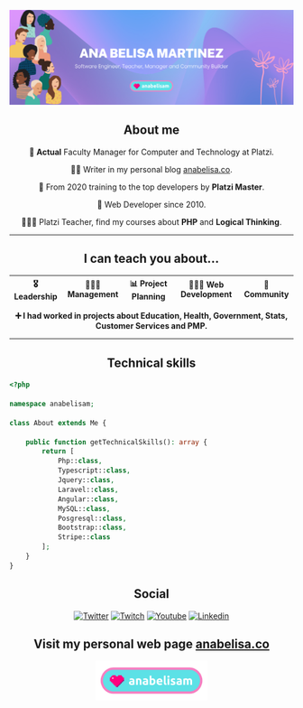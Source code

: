 ![header](https://github.com/anabelisam/anabelisam/blob/main/header.png)

<div align="center">

## About me

💚 **Actual** Faculty Manager for Computer and Technology at Platzi.

 ✍🏼 Writer in my personal blog [anabelisa.co](https://anabelisa.co/).
 
💪 From 2020 training to the top developers by **Platzi Master**. 

🌟 Web Developer since 2010.

👩🏻‍🏫 Platzi Teacher, find my courses about **PHP** and **Logical Thinking**.

</div>

---

<div align="center">

## I can teach you about...

| 🎖 Leadership | 🤵🏻‍♀️ Management | 📊 Project Planning | 👩🏻‍💻 Web Development | 🤝 Community |
| ------- | -------- | ------- | -------- | ------- |

 **➕ I had worked in projects about Education, Health, Government, Stats, Customer Services and PMP.**
 
</div>

---

<div align="center">

## Technical skills

 </div>
 
```php
<?php

namespace anabelisam;

class About extends Me {

    public function getTechnicalSkills(): array {
        return [
            Php::class,
            Typescript::class,
            Jquery::class,
            Laravel::class,
            Angular::class,
            MySQL::class,
            Posgresql::class,
            Bootstrap::class,
            Stripe::class
        ];
    }
}
```
<div align="center">
 
## Social 

[![Twitter](https://img.shields.io/badge/twitter-1DA1F2?style=for-the-badge&logo=twitter&logoColor=white)](https://twitter.com/anabelisam_)
[![Twitch](https://img.shields.io/badge/twitch-blueviolet?style=for-the-badge&logo=twitch&logoColor=white)](https://twitch.tv/anabelisam)
[![Youtube](https://img.shields.io/badge/youtube-red?style=for-the-badge&logo=youtube&logoColor=white)](https://www.youtube.com/anabelisam)
[![Linkedin](https://img.shields.io/badge/linkedin-0077B5?style=for-the-badge&logo=linkedin&logoColor=white)](https://www.linkedin.com/in/anabelisam)

 ## Visit my personal web page [anabelisa.co](https://anabelisa.co/)
 <a href="https://anabelisa.co/" target="blank_"> <img src="anabelisam-logo.png" alt="logo" width="200"/> </a>
</div>
